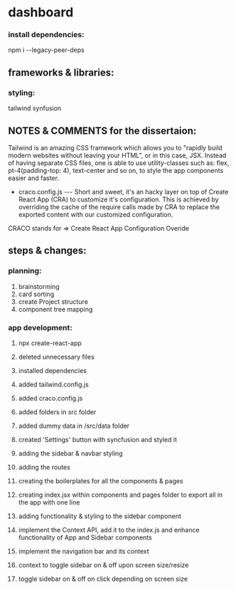 # dashboard

### install dependencies:

npm i --legacy-peer-deps

## frameworks & libraries:

### styling:

tailwind
synfusion

## NOTES & COMMENTS for the dissertaion:

Tailwind is an amazing CSS framework which allows you to "rapidly build modern websites without leaving your HTML", or in this case, JSX. Instead of having separate CSS files, one is able to use utility-classes such as: flex, pt-4(padding-top: 4), text-center and so on, to style the app components easier and faster.

-   craco.config.js --- Short and sweet, it's an hacky layer on top of Create React App (CRA) to customize it's configuration. This is achieved by overriding the cache of the require calls made by CRA to replace the exported content with our customized configuration.

CRACO stands for => Create React App Configuration Overide

## steps & changes:

### planning:

1. brainstorming
2. card sorting
3. create Project structure
4. component tree mapping

### app development:

1. npx create-react-app
2. deleted unnecessary files
3. installed dependencies
4. added tailwind.config.js
5. added craco.config.js
6. added folders in src folder
7. added dummy data in /src/data folder
8. created 'Settings' button with syncfusion and styled it
9. adding the sidebar & navbar styling
10. adding the routes
11. creating the boilerplates for all the components & pages
12. creating index.jsx within components and pages folder to export all in the app with one line

13. adding functionality & styling to the sidebar component
14. implement the Context API, add it to the index.js and enhance functionality of App and Sidebar components
15. implement the navigation bar and its context
16. context to toggle sidebar on & off upon screen size/resize
17. toggle sidebar on & off on click depending on screen size
